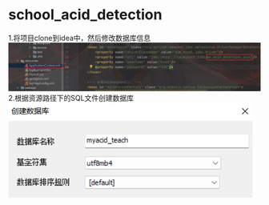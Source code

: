 # school_acid_detection

1.将项目clone到idea中，然后修改数据库信息
![image](./1.png)
2.根据资源路径下的SQL文件创建数据库
![image](./2.png)
